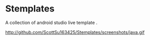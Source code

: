 # Stemplates
A collection of android studio live template .

http://github.com/ScottSu163425/Stemplates/screenshots/java.gif
